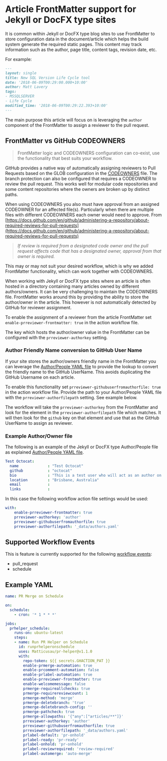 # Article FrontMatter support for Jekyll or DocFX type sites

It is common within Jekyll or DocFX type blog sites to use FrontMatter to store configuration data in the document/article which helps the build system generate the required static pages. This content may track information such as the author, page title, content tags, revision date, etc.

For example:

```markdown
---
layout: single
title: New SQL Version Life Cycle tool
date: '2018-06-09T00:29:00.000+10:00'
author: Matt Lavery
tags:
- MSSQLSERVER
- Life Cycle
modified_time: '2018-06-09T00:29:22.393+10:00'
---
```

The main purpose this article will focus on is leveraging the `author` component of the FrontMatter to assign a reviewer to the pull request.

## FrontMatter vs GitHub CODEOWNERS

> FrontMatter logic and CODEOWNERS configuration can co-exist, use the functionality that best suits your workflow.

GitHub provides a native way of automatically assigning reviewers to Pull Requests based on the GLOB configuration in the [CODEOWNERS](https://docs.github.com/en/github/creating-cloning-and-archiving-repositories/about-code-owners) file. The branch protection can also be configured that requires a CODEOWNER to review the pull request. This works well for modular code repositories and some content repositories where the owners are broken up by distinct paths.

When using CODEOWNERS you also must have approval from an assigned CODEOWNER for an affected file(s). Particularly when there are multiple files with different CODEOWNERS each owner would need to approve. From [https://docs.github.com/en/github/administering-a-repository/about-required-reviews-for-pull-requests](https://docs.github.com/en/github/administering-a-repository/about-required-reviews-for-pull-requests)

> _If review is required from a designated code owner and the pull request affects code that has a designated owner, approval from that owner is required._

This may or may not suit your desired workflow, which is why we added FrontMatter functionality, which can work together with CODEOWNERS.

When working with Jekyll or DocFX type sites where an article is often hosted in a directory containing many articles owned by different authors/owners. It can be very challenging to maintain the CODEOWNERS file. FrontMatter works around this by providing the ability to store the author/owner in the article. This however is not automatically detected by GitHub for reviewer assignment.

To enable the assignment of a reviewer from the article FrontMatter set `enable-prreviewer-frontmatter: true` in the action workflow file.

The key which hosts the author/owner value in the FrontMatter can be configured with the `prreviewer-authorkey` setting.

### Author Friendly Name conversion to GitHub User Name

If your site stores the author/owners friendly name in the FrontMatter you can leverage the [Author/People YAML file](https://jekyllrb.com/docs/datafiles/#example-accessing-a-specific-author) to provide the lookup to convert the friendly name to the GitHub UserName. This avoids duplicating the GitHub Username on each article.

To enable this functionality set `prreviewer-githubuserfromauthorfile: true` in the action workflow file. Provide the path to your Author/People YAML file with the `prreviewer-authorfilepath` setting. See example below.

The workflow will take the `prreviewer-authorkey` from the FrontMatter and look for the element in the `prreviewer-authorfilepath` file which matches. It will then look for the `github` key on that element and use that as the GitHub UserName to assign as reviewer.

### Example Author/Owner file

The following is an example of the Jekyll or DocFX type Author/People file as explained [Author/People YAML file](https://jekyllrb.com/docs/datafiles/#example-accessing-a-specific-author).

```yml
Test Octocat:
  name             : "Test Octocat"
  github           : "octocat"
  bio              : "This is a test user who will act as an author on some demo files"
  location         : "Brisbane, Australia"
  email            : 
  links            :
```

In this case the following workflow action file settings would be used:

```yml
with:
    enable-prreviewer-frontmatter: true
    prreviewer-authorkey: 'author'
    prreviewer-githubuserfromauthorfile: true
    prreviewer-authorfilepath: '_data/authors.yaml'
```

## Supported Workflow Events

This is feature is currently supported for the following [workflow events](https://help.github.com/en/actions/reference/events-that-trigger-workflows):

- pull_request
- schedule

## Example YAML

```yml
name: PR Merge on Schedule

on:
  schedule:
    - cron: '* 1 * * *'

jobs:
  prhelper_schedule:
    runs-on: ubuntu-latest
    steps:
    - name: Run PR Helper on Schedule
      id: runprhelperonschedule
      uses: Matticusau/pr-helper@v1.1.0
      with:
        repo-token: ${{ secrets.GHACTION_PAT }}
        enable-prmerge-automation: true
        enable-prcomment-automation: false
        enable-prlabel-automation: true
        enable-prreviewer-frontmatter: true
        enable-welcomemessage: false
        prmerge-requireallchecks: true
        prmerge-requirereviewcount: 1
        prmerge-method: 'merge'
        prmerge-deletebranch: 'true'
        prmerge-deletebranch-config: ''
        prmerge-pathcheck: true
        prmerge-allowpaths: '{"any":["articles/**"]}'
        prreviewer-authorkey: 'author'
        prreviewer-githubuserfromauthorfile: true
        prreviewer-authorfilepath: '_data/authors.yaml'
        prlabel-default: 'pr-onhold'
        prlabel-ready: 'pr-ready'
        prlabel-onhold: 'pr-onhold'
        prlabel-reviewrequired: 'review-required'
        prlabel-automerge: 'auto-merge'
```
